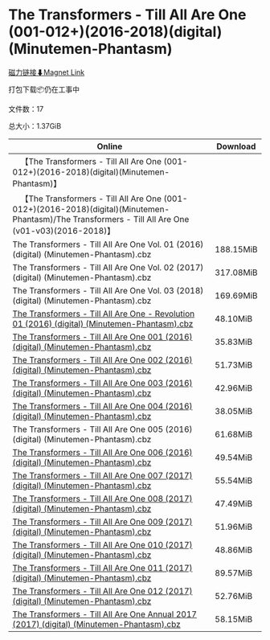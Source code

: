 # The Transformers - Till All Are One (001-012+)(2016-2018)(digital)(Minutemen-Phantasm)

[磁力链接⬇Magnet Link](magnet:?xt=urn:btih:75b07bb07ddd302773be80c33996f7e61a62fe9c&dn=The%20Transformers%20-%20Till%20All%20Are%20One%20%28001-012%2B%29%282016-2018%29%28digital%29%28Minutemen-Phantasm%29)

打包下载📦仍在工事中

文件数：17

总大小：1.37GiB

Online | Download
--- | ---
&emsp;【The Transformers - Till All Are One (001-012+)(2016-2018)(digital)(Minutemen-Phantasm)】 | 
&emsp;【The Transformers - Till All Are One (001-012+)(2016-2018)(digital)(Minutemen-Phantasm)/The Transformers - Till All Are One (v01-v03)(2016-2018)】 | 
The Transformers - Till All Are One Vol. 01 (2016) (digital) (Minutemen-Phantasm).cbz | 188.15MiB
The Transformers - Till All Are One Vol. 02 (2017) (digital) (Minutemen-Phantasm).cbz | 317.08MiB
The Transformers - Till All Are One Vol. 03 (2018) (digital) (Minutemen-Phantasm).cbz | 169.69MiB
[The Transformers - Till All Are One - Revolution 01 (2016) (digital) (Minutemen-Phantasm).cbz](https://github.com/alicewish/markdown/blob/master/comic/Transformers-Till-All-Are-One-Revolution-01-2016-digital-Minutemen-Phantasm-cbz.md) | 48.10MiB
[The Transformers - Till All Are One 001 (2016) (digital) (Minutemen-Phantasm).cbz](https://github.com/alicewish/markdown/blob/master/comic/Transformers-Till-All-Are-One-001-2016-digital-Minutemen-Phantasm-cbz.md) | 35.83MiB
[The Transformers - Till All Are One 002 (2016) (digital) (Minutemen-Phantasm).cbz](https://github.com/alicewish/markdown/blob/master/comic/Transformers-Till-All-Are-One-002-2016-digital-Minutemen-Phantasm-cbz.md) | 51.73MiB
[The Transformers - Till All Are One 003 (2016) (digital) (Minutemen-Phantasm).cbz](https://github.com/alicewish/markdown/blob/master/comic/Transformers-Till-All-Are-One-003-2016-digital-Minutemen-Phantasm-cbz.md) | 42.96MiB
[The Transformers - Till All Are One 004 (2016) (digital) (Minutemen-Phantasm).cbz](https://github.com/alicewish/markdown/blob/master/comic/Transformers-Till-All-Are-One-004-2016-digital-Minutemen-Phantasm-cbz.md) | 38.05MiB
The Transformers - Till All Are One 005 (2016) (digital) (Minutemen-Phantasm).cbz | 61.68MiB
[The Transformers - Till All Are One 006 (2016) (digital) (Minutemen-Phantasm).cbz](https://github.com/alicewish/markdown/blob/master/comic/Transformers-Till-All-Are-One-006-2016-digital-Minutemen-Phantasm-cbz.md) | 49.54MiB
[The Transformers - Till All Are One 007 (2017) (digital) (Minutemen-Phantasm).cbz](https://github.com/alicewish/markdown/blob/master/comic/Transformers-Till-All-Are-One-007-2017-digital-Minutemen-Phantasm-cbz.md) | 55.54MiB
[The Transformers - Till All Are One 008 (2017) (digital) (Minutemen-Phantasm).cbz](https://github.com/alicewish/markdown/blob/master/comic/Transformers-Till-All-Are-One-008-2017-digital-Minutemen-Phantasm-cbz.md) | 47.49MiB
[The Transformers - Till All Are One 009 (2017) (digital) (Minutemen-Phantasm).cbz](https://github.com/alicewish/markdown/blob/master/comic/Transformers-Till-All-Are-One-009-2017-digital-Minutemen-Phantasm-cbz.md) | 51.96MiB
[The Transformers - Till All Are One 010 (2017) (digital) (Minutemen-Phantasm).cbz](https://github.com/alicewish/markdown/blob/master/comic/Transformers-Till-All-Are-One-010-2017-digital-Minutemen-Phantasm-cbz.md) | 48.86MiB
[The Transformers - Till All Are One 011 (2017) (digital) (Minutemen-Phantasm).cbz](https://github.com/alicewish/markdown/blob/master/comic/Transformers-Till-All-Are-One-011-2017-digital-Minutemen-Phantasm-cbz.md) | 89.57MiB
[The Transformers - Till All Are One 012 (2017) (digital) (Minutemen-Phantasm).cbz](https://github.com/alicewish/markdown/blob/master/comic/Transformers-Till-All-Are-One-012-2017-digital-Minutemen-Phantasm-cbz.md) | 52.76MiB
[The Transformers - Till All Are One Annual 2017 (2017) (digital) (Minutemen-Phantasm).cbz](https://github.com/alicewish/markdown/blob/master/comic/Transformers-Till-All-Are-One-Annual-2017-2017-digital-Minutemen-Phantasm-cbz.md) | 58.15MiB